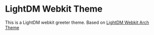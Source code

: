 LightDM Webkit Theme
===========================

This is a LightDM webkit greeter theme. Based on [LightDM Webkit Arch Theme](https://github.com/shosca/lightdm-webkit-archlinux-theme)

